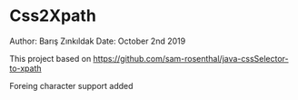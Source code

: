 # Css2Xpath

Author: Barış Zınkıldak
Date: October 2nd 2019


This project based on https://github.com/sam-rosenthal/java-cssSelector-to-xpath

Foreing character support added
